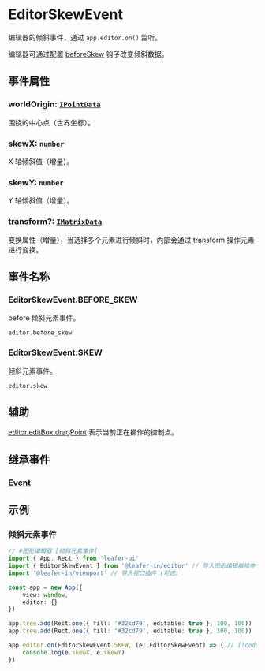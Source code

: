 # EditorSkewEvent

编辑器的倾斜事件，通过 `app.editor.on()` 监听。

编辑器可通过配置 [beforeSkew](/plugin/in/editor/config/event.md#beforeskew-ieditorbeforeskew) 钩子改变倾斜数据。

## 事件属性

### worldOrigin: [`IPointData`](/api/interfaces/IPointData.md)

围绕的中心点（世界坐标）。

### skewX: `number`

X 轴倾斜值（增量）。

### skewY: `number`

Y 轴倾斜值（增量）。

### transform?: [`IMatrixData`](/api/interfaces/IMatrixData.md)

变换属性（增量），当选择多个元素进行倾斜时，内部会通过 transform 操作元素进行变换。

## 事件名称

### EditorSkewEvent.BEFORE_SKEW

before 倾斜元素事件。

`editor.before_skew`

### EditorSkewEvent.SKEW

倾斜元素事件。

`editor.skew`

## 辅助

[editor.editBox.dragPoint](../EditBox.md#dragpoint-editpoint) 表示当前正在操作的控制点。

## 继承事件

### [Event](/reference/event/basic/Event.md)

<!-- ## API

### [EditorSkewEvent](/api/classes/EditorSkewEvent.md) -->

## 示例

### 倾斜元素事件

```ts
// #图形编辑器 [倾斜元素事件]
import { App, Rect } from 'leafer-ui'
import { EditorSkewEvent } from '@leafer-in/editor' // 导入图形编辑器插件 // [!code hl] 
import '@leafer-in/viewport' // 导入视口插件 (可选)

const app = new App({
    view: window,
    editor: {}
})

app.tree.add(Rect.one({ fill: '#32cd79', editable: true }, 100, 100))
app.tree.add(Rect.one({ fill: '#32cd79', editable: true }, 300, 100))

app.editor.on(EditorSkewEvent.SKEW, (e: EditorSkewEvent) => { // [!code hl:3]
    console.log(e.skewX, e.skewY)
})
```
